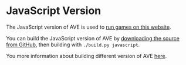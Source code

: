 JavaScript Version
==================
The JavaScript version of AVE is used to [run games on this website](/play).

You can build the JavaScript version of AVE by [downloading the source from GitHub](/git),
then building with `./build.py javascript`.

You more information about building different version of AVE [here](/docs/build.md).

